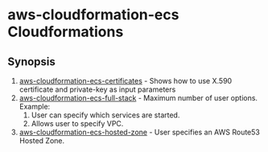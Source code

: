 # aws-cloudformation-ecs Cloudformations

## Synopsis

1. [aws-cloudformation-ecs-certificates](aws-cloudformation-ecs-certificates) -
   Shows how to use X.590 certificate and private-key as input parameters
1. [aws-cloudformation-ecs-full-stack](aws-cloudformation-ecs-full-stack) -
   Maximum number of user options.
   Example:
    1. User can specify which services are started.
    1. Allows user to specify VPC.
1. [aws-cloudformation-ecs-hosted-zone](aws-cloudformation-ecs-hosted-zone) -
   User specifies an AWS Route53 Hosted Zone.
